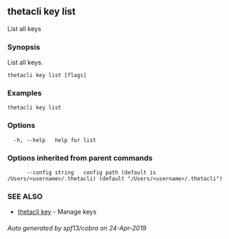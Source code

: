 ## thetacli key list

List all keys

### Synopsis

List all keys.

```
thetacli key list [flags]
```

### Examples

```
thetacli key list
```

### Options

```
  -h, --help   help for list
```

### Options inherited from parent commands

```
      --config string   config path (default is /Users/<username>/.thetacli) (default "/Users/<username>/.thetacli")
```

### SEE ALSO

* [thetacli key](thetacli_key.md)	 - Manage keys

###### Auto generated by spf13/cobra on 24-Apr-2019
